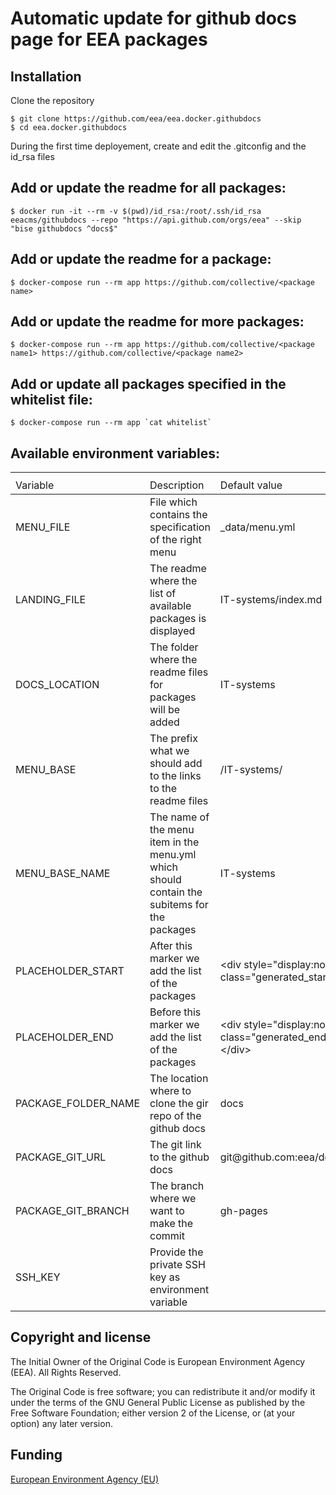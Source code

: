# Automatic update for github docs page for EEA packages

## Installation

Clone the repository

    $ git clone https://github.com/eea/eea.docker.githubdocs
    $ cd eea.docker.githubdocs

During the first time deployement, create and edit the .gitconfig and the id_rsa files

## Add or update the readme for all packages:

    $ docker run -it --rm -v $(pwd)/id_rsa:/root/.ssh/id_rsa eeacms/githubdocs --repo "https://api.github.com/orgs/eea" --skip "bise githubdocs ^docs$"

## Add or update the readme for a package:

    $ docker-compose run --rm app https://github.com/collective/<package name>

## Add or update the readme for more packages:

    $ docker-compose run --rm app https://github.com/collective/<package name1> https://github.com/collective/<package name2>

## Add or update all packages specified in the whitelist file:

    $ docker-compose run --rm app `cat whitelist`

## Available environment variables:

<table>
    <th>
        <tr>
            <td>
                Variable
            </td>
            <td>
                Description
            </td>
            <td>
                Default value
            </td>
        </tr>
    </th>
    <tbody>
        <tr>
            <td>
                MENU_FILE
            </td>
            <td>
                File which contains the specification of the right menu
            </td>
            <td>
                _data/menu.yml
            </td>
        </tr>
        <tr>
            <td>
                LANDING_FILE
            </td>
            <td>
                The readme where the list of available packages is displayed
            </td>
            <td>
                IT-systems/index.md
            </td>
        </tr>
        <tr>
            <td>
                DOCS_LOCATION
            </td>
            <td>
                The folder where the readme files for packages will be added
            </td>
            <td>
                IT-systems
            </td>
        </tr>
        <tr>
            <td>
                MENU_BASE
            </td>
            <td>
                The prefix what we should add to the links to the readme files
            </td>
            <td>
                /IT-systems/
            </td>
        </tr>
        <tr>
            <td>
                MENU_BASE_NAME
            </td>
            <td>
                The name of the menu item in the menu.yml which should contain the subitems for the packages
            </td>
            <td>
                IT-systems
            </td>
        </tr>
        <tr>
            <td>
                PLACEHOLDER_START
            </td>
            <td>
                After this marker we add the list of the packages
            </td>
            <td>
                &lt;div style="display:none" class="generated_start"&gt;</div&gt;
            </td>
        </tr>
        <tr>
            <td>
                PLACEHOLDER_END
            </td>
            <td>
                Before this marker we add the list of the packages
            </td>
            <td>
                &lt;div style="display:none" class="generated_end"&gt;&lt;/div&gt;
            </td>
        </tr>
        <tr>
            <td>
                PACKAGE_FOLDER_NAME
            </td>
            <td>
                The location where to clone the gir repo of the github docs
            </td>
            <td>
                docs
            </td>
        </tr>
        <tr>
            <td>
                PACKAGE_GIT_URL
            </td>
            <td>
                The git link to the github docs
            </td>
            <td>
                git@github.com:eea/docs.git
            </td>
        </tr>
        <tr>
            <td>
                PACKAGE_GIT_BRANCH
            </td>
            <td>
                The branch where we want to make the commit
            </td>
            <td>
                gh-pages
            </td>
        </tr>
        <tr>
            <td>
                SSH_KEY
            </td>
            <td>
                Provide the private SSH key as environment variable
            </td>
            <td>
            </td>
        </tr>
    </tbody>
</table>

## Copyright and license

The Initial Owner of the Original Code is European Environment Agency (EEA).
All Rights Reserved.

The Original Code is free software;
you can redistribute it and/or modify it under the terms of the GNU
General Public License as published by the Free Software Foundation;
either version 2 of the License, or (at your option) any later
version.

## Funding

[European Environment Agency (EU)](http://eea.europa.eu)
